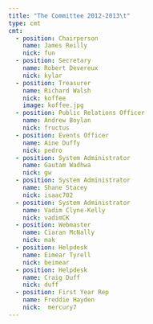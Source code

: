```yaml
---
title: "The Committee 2012-2013\t"
type: cmt
cmt:
  - position: Chairperson
    name: James Reilly
    nick: fun
  - position: Secretary
    name: Robert Devereux
    nick: kylar
  - position: Treasurer
    name: Richard Walsh
    nick: koffee
    image: koffee.jpg
  - position: Public Relations Officer
    name: Andrew Boylan
    nick: fructus
  - position: Events Officer
    name: Aine Duffy
    nick: pedro
  - position: System Administrator
    name: Gautam Wadhwa
    nick: gw
  - position: System Administrator
    name: Shane Stacey
    nick: isaac702
  - position: System Administrator
    name: Vadim Clyne-Kelly
    nick: vadimCK
  - position: Webmaster
    name: Ciaran McNally
    nick: mak
  - position: Helpdesk
    name: Eimear Tyrell
    nick: beimear
  - position: Helpdesk
    name: Craig Duff
    nick: duff
  - position: First Year Rep
    name: Freddie Hayden
    nick:  mercury7
---
```

